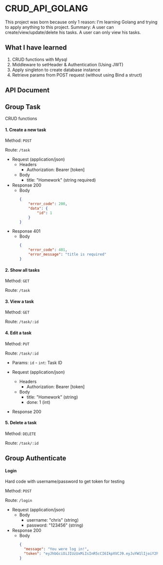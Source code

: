 # CRUD_API_GOLANG
This project was born because only 1 reason: I'm learning Golang and trying to apply anything to this project.
Summary: A user can create/view/update/delete his tasks. A user can only view his tasks.

## What I have learned
1. CRUD functions with Mysql
2. Middleware to setHeader & Authentication (Using JWT)
3. Apply singleton to create database instance
4. Retrieve params from POST request (without using Bind a struct) 

## API Document
## Group Task
CRUD functions
#### 1. Create a new task
Method: `POST`

Route: `/task`

+ Request (application/json)
    + Headers
        - Authorization: Bearer [token]
    + Body
        - title: "Homework" (string required)
+ Response 200
    + Body
        ```json
        {
            "error_code": 200,
            "data": {
                "id": 1
            }
        }
        ```
+ Response 401
    + Body
        ```json
        {
            "error_code": 401,
            "error_message": "title is required"
        }
        ```
#### 2. Show all tasks
Method: `GET`

Route: `/task`

#### 3. View a task
Method: `GET`

Route: `/task/:id`
#### 4. Edit a task
Method: `PUT`

Route: `/task/:id`

+ Params:
`id` - `int`: Task ID
    
+ Request (application/json)
    + Headers
        - Authorization: Bearer [token]
    + Body
        + title: "Homework" (string)
        + done: 1 (int)
+ Response 200
#### 5. Delete a task
Method: `DELETE`

Route: `/task/:id`

## Group Authenticate
#### Login
Hard code with username/password to get token for testing

Method: `POST`

Route: `/login`

+ Request (application/json)
    + Body
        + username: "chris" (string)
        + password: "123456" (string)
+ Response 200
    + Body
        ```json
      {
          "message": "You were log in!",
          "token": "eyJhbGciOiJIUzUxMiIsInR5cCI6IkpXVCJ9.eyJuYW1lIjoiY2hyaXMiLCJleHAiOjE1ODEzMzA1MTAsImp0aSI6IjIifQ.B7IgJBaotq7Y-is0Ba64fW36yzrpcTrwS00wzcWBRzzJDenyelNu23hjLU1H9FKZF30iBH_JycJaAcQW2fch8Q"
      }
      ```

